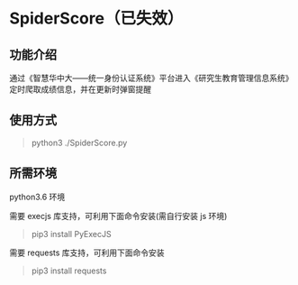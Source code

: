 # SpiderScore（已失效）

## 功能介绍

通过《智慧华中大——统一身份认证系统》平台进入《研究生教育管理信息系统》定时爬取成绩信息，并在更新时弹窗提醒

## 使用方式

>python3 ./SpiderScore.py

## 所需环境

python3.6 环境

需要 execjs 库支持，可利用下面命令安装(需自行安装 js 环境)
>pip3 install PyExecJS

需要 requests 库支持，可利用下面命令安装
>pip3 install requests
